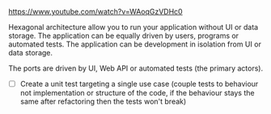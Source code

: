 https://www.youtube.com/watch?v=WAoqGzVDHc0

Hexagonal architecture allow you to run your application without UI or data storage. The application can be equally driven by users, programs or automated tests. The application can be development in isolation from UI or data storage.

The ports are driven by UI, Web API or automated tests (the primary actors).

* [ ] Create a unit test targeting a single use case (couple tests to behaviour not implementation or structure of the code, if the behaviour stays the same after refactoring then the tests won't break)
